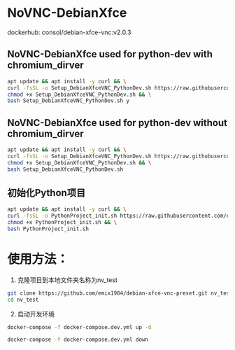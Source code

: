 # NoVNC-DebianXfce
dockerhub: consol/debian-xfce-vnc:v2.0.3

## NoVNC-DebianXfce used for python-dev with chromium_dirver
```bash
apt update && apt install -y curl && \
curl -fsSL -o Setup_DebianXfceVNC_PythonDev.sh https://raw.githubusercontent.com/emix1984/debian-xfce-vnc-preset/refs/heads/main/Setup_DebianXfceVNC_PythonDev.sh && \
chmod +x Setup_DebianXfceVNC_PythonDev.sh && \
bash Setup_DebianXfceVNC_PythonDev.sh y
```

## NoVNC-DebianXfce used for python-dev without chromium_dirver
```bash
apt update && apt install -y curl && \
curl -fsSL -o Setup_DebianXfceVNC_PythonDev.sh https://raw.githubusercontent.com/emix1984/debian-xfce-vnc-preset/refs/heads/main/Setup_DebianXfceVNC_PythonDev.sh && \
chmod +x Setup_DebianXfceVNC_PythonDev.sh && \
bash Setup_DebianXfceVNC_PythonDev.sh
```

## 初始化Python项目

```bash
apt update && apt install -y curl && \
curl -fsSL -o PythonProject_init.sh https://raw.githubusercontent.com/emix1984/debian-xfce-vnc-preset/refs/heads/main/PythonProject_init.sh && \
chmod +x PythonProject_init.sh && \
bash PythonProject_init.sh
```

# 使用方法：
1. 克隆项目到本地文件夹名称为nv_test
```bash
git clone https://github.com/emix1984/debian-xfce-vnc-preset.git nv_test
cd nv_test
```

2. 启动开发环境
```bash
docker-compose -f docker-compose.dev.yml up -d
```

```bash
docker-compose -f docker-compose.dev.yml down
```
